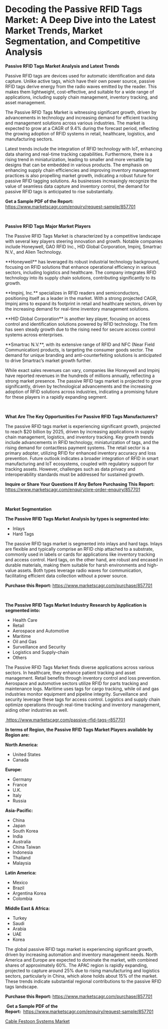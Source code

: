 <p><h1>Decoding the Passive RFID Tags Market: A Deep Dive into the Latest Market Trends, Market Segmentation, and Competitive Analysis</h1></p><p><strong>Passive RFID Tags Market Analysis and Latest Trends</strong></p>
<p><p>Passive RFID tags are devices used for automatic identification and data capture. Unlike active tags, which have their own power source, passive RFID tags derive energy from the radio waves emitted by the reader. This makes them lightweight, cost-effective, and suitable for a wide range of applications, including supply chain management, inventory tracking, and asset management.</p><p>The Passive RFID Tags Market is witnessing significant growth, driven by advancements in technology and increasing demand for efficient tracking and management solutions across various industries. The market is expected to grow at a CAGR of 9.4% during the forecast period, reflecting the growing adoption of RFID systems in retail, healthcare, logistics, and manufacturing sectors.</p><p>Latest trends include the integration of RFID technology with IoT, enhancing data sharing and real-time tracking capabilities. Furthermore, there is a rising trend in miniaturization, leading to smaller and more versatile tag designs that can be embedded in various products. The emphasis on enhancing supply chain efficiencies and improving inventory management practices is also propelling market growth, indicating a robust future for passive RFID tagging solutions. As businesses increasingly recognize the value of seamless data capture and inventory control, the demand for passive RFID tags is anticipated to rise substantially.</p></p>
<p><strong>Get a Sample PDF of the Report:&nbsp;</strong> <a href="https://www.marketscagr.com/enquiry/request-sample/857701?utm_campaign=2208&utm_medium=2&utm_source=Github&utm_content=ia&utm_term=18022025&utm_id=passive-rfid-tags">https://www.marketscagr.com/enquiry/request-sample/857701</a></p>
<p>&nbsp;</p>
<p><strong>Passive RFID Tags Major Market Players</strong></p>
<p><p>The Passive RFID Tags Market is characterized by a competitive landscape with several key players steering innovation and growth. Notable companies include Honeywell, GAO RFID Inc., HID Global Corporation, Impinj, Smartrac N.V., and Alien Technology. </p><p>**Honeywell** has leveraged its robust industrial technology background, focusing on RFID solutions that enhance operational efficiency in various sectors, including logistics and healthcare. The company integrates RFID technology into its supply chain solutions, contributing significantly to its growth. </p><p>**Impinj, Inc.** specializes in RFID readers and semiconductors, positioning itself as a leader in the market. With a strong projected CAGR, Impinj aims to expand its footprint in retail and healthcare sectors, driven by the increasing demand for real-time inventory management solutions. </p><p>**HID Global Corporation** is another key player, focusing on access control and identification solutions powered by RFID technology. The firm has seen steady growth due to the rising need for secure access control systems across enterprises.</p><p>**Smartrac N.V.**, with its extensive range of RFID and NFC (Near Field Communication) products, is targeting the consumer goods sector. The demand for unique branding and anti-counterfeiting solutions is anticipated to drive Smartrac’s market growth further.</p><p>While exact sales revenues can vary, companies like Honeywell and Impinj have reported revenues in the hundreds of millions annually, reflecting a strong market presence. The passive RFID tags market is projected to grow significantly, driven by technological advancements and the increasing adoption of RFID solutions across industries, indicating a promising future for these players in a rapidly expanding segment.</p></p>
<p>&nbsp;</p>
<p><strong>What Are The Key Opportunities For Passive RFID Tags Manufacturers?</strong></p>
<p><p>The passive RFID tags market is experiencing significant growth, projected to reach $20 billion by 2025, driven by increasing applications in supply chain management, logistics, and inventory tracking. Key growth trends include advancements in RFID technology, miniaturization of tags, and the rising demand for contactless payment systems. The retail sector is a primary adopter, utilizing RFID for enhanced inventory accuracy and loss prevention. Future outlook indicates a broader integration of RFID in smart manufacturing and IoT ecosystems, coupled with regulatory support for tracking assets. However, challenges such as data privacy and interoperability standards must be addressed for sustained growth.</p></p>
<p><strong>Inquire or Share Your Questions If Any Before Purchasing This Report:</strong> <a href="https://www.marketscagr.com/enquiry/pre-order-enquiry/857701?utm_campaign=2208&utm_medium=2&utm_source=Github&utm_content=ia&utm_term=18022025&utm_id=passive-rfid-tags">https://www.marketscagr.com/enquiry/pre-order-enquiry/857701</a></p>
<p>&nbsp;</p>
<p><strong>Market Segmentation</strong></p>
<p><strong>The Passive RFID Tags Market Analysis by types is segmented into:</strong></p>
<p><ul><li>Inlays</li><li>Hard Tags</li></ul></p>
<p><p>The passive RFID tags market is segmented into inlays and hard tags. Inlays are flexible and typically comprise an RFID chip attached to a substrate, commonly used in labels or cards for applications like inventory tracking and access control. Hard tags, on the other hand, are robust and encased in durable materials, making them suitable for harsh environments and high-value assets. Both types leverage radio waves for communication, facilitating efficient data collection without a power source.</p></p>
<p><strong>Purchase this Report:&nbsp;</strong><a href="https://www.marketscagr.com/purchase/857701?utm_campaign=2208&utm_medium=2&utm_source=Github&utm_content=ia&utm_term=18022025&utm_id=passive-rfid-tags">https://www.marketscagr.com/purchase/857701</a></p>
<p>&nbsp;</p>
<p><strong>The Passive RFID Tags Market Industry Research by Application is segmented into:</strong></p>
<p><ul><li>Health Care</li><li>Retail</li><li>Aerospace and Automotive</li><li>Maritime</li><li>Oil and Gas</li><li>Surveillance and Security</li><li>Logistics and Supply-chain</li><li>Others</li></ul></p>
<p><p>The Passive RFID Tags Market finds diverse applications across various sectors. In healthcare, they enhance patient tracking and asset management. Retail benefits through inventory control and loss prevention. Aerospace and automotive sectors utilize RFID for parts tracking and maintenance logs. Maritime uses tags for cargo tracking, while oil and gas industries monitor equipment and pipeline integrity. Surveillance and security leverage these tags for access control. Logistics and supply chain optimize operations through real-time tracking and inventory management, aiding other industries as well.</p></p>
<p><a href="https://www.marketscagr.com/passive-rfid-tags-r857701?utm_campaign=2208&utm_medium=2&utm_source=Github&utm_content=ia&utm_term=18022025&utm_id=passive-rfid-tags">&nbsp;https://www.marketscagr.com/passive-rfid-tags-r857701</a></p>
<p><strong>In terms of Region, the Passive RFID Tags Market Players available by Region are:</strong></p>
<p>
    <p> <strong> North America: </strong>
        <ul>
            <li>United States</li>
            <li>Canada</li>
        </ul>
        </p> 
    <p> <strong> Europe: </strong>
        <ul>
            <li>Germany</li>
            <li>France</li>
            <li>U.K.</li>
            <li>Italy</li>
            <li>Russia</li>
        </ul>
        </p> 
    <p> <strong> Asia-Pacific: </strong>
        <ul>
            <li>China</li>
            <li>Japan</li>
            <li>South Korea</li>
            <li>India</li>
            <li>Australia</li>
            <li>China Taiwan</li>
            <li>Indonesia</li>
            <li>Thailand</li>
            <li>Malaysia</li>
        </ul>
        </p> 
    <p> <strong> Latin America: </strong>
        <ul>
            <li>Mexico</li>
            <li>Brazil</li>
            <li>Argentina Korea</li>
            <li>Colombia</li>
        </ul>
        </p> 
    <p> <strong> Middle East & Africa: </strong>
        <ul>
            <li>Turkey</li>
            <li>Saudi</li>
            <li>Arabia</li>
            <li>UAE</li>
            <li>Korea</li>
        </ul>
    </p>
    </p>
<p><p>The global passive RFID tags market is experiencing significant growth, driven by increasing automation and inventory management needs. North America and Europe are expected to dominate the market, with combined shares of approximately 60%. The APAC region is rapidly expanding, projected to capture around 25% due to rising manufacturing and logistics sectors, particularly in China, which alone holds about 15% of the market. These trends indicate substantial regional contributions to the passive RFID tags landscape.</p></p>
<p><strong>Purchase this Report: </strong><a href="https://www.marketscagr.com/purchase/857701?utm_campaign=2208&utm_medium=2&utm_source=Github&utm_content=ia&utm_term=18022025&utm_id=passive-rfid-tags">https://www.marketscagr.com/purchase/857701</a></p>
<p>&nbsp;<strong>Get a Sample PDF of the Report:&nbsp;&nbsp;</strong><a href="https://www.marketscagr.com/enquiry/request-sample/857701?utm_campaign=2208&utm_medium=2&utm_source=Github&utm_content=ia&utm_term=18022025&utm_id=passive-rfid-tags">https://www.marketscagr.com/enquiry/request-sample/857701</a></p>
<p><strong></strong></p>
<p><p><a href="https://github.com/abbislposival/Market-Research-Report-List-1/blob/main/cable-festoon-systems-market.md?utm_campaign=2208&utm_medium=2&utm_source=Github&utm_content=ia&utm_term=18022025&utm_id=passive-rfid-tags">Cable Festoon Systems Market</a></p></p>